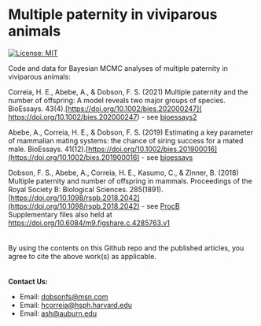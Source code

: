 # Multiple paternity in viviparous animals
[![License: MIT](https://img.shields.io/badge/License-MIT-yellow.svg)](https://opensource.org/licenses/MIT)

Code and data for Bayesian MCMC analyses of multiple paternity in viviparous animals:

Correia, H. E., Abebe, A., & Dobson, F. S. (2021) Multiple paternity and the number of offspring: A model reveals two major groups of species. BioEssays. 43(4).[https://doi.org/10.1002/bies.202000247]( https://doi.org/10.1002/bies.202000247) - see [bioessays2]()

Abebe, A., Correia, H. E., & Dobson, F. S. (2019) Estimating a key parameter of mammalian mating systems: the chance of siring success for a mated male. BioEssays. 41(12).[https://doi.org/10.1002/bies.201900016](https://doi.org/10.1002/bies.201900016) - see [bioessays](bioessays)


Dobson, F. S., Abebe, A., Correia, H. E., Kasumo, C., & Zinner, B. (2018) Multiple paternity and number of offspring in mammals. Proceedings of the Royal Society B: Biological Sciences. 285(1891).[https://doi.org/10.1098/rspb.2018.2042](https://doi.org/10.1098/rspb.2018.2042) - see [ProcB](ProcB) \
Supplementary files also held at https://doi.org/10.6084/m9.figshare.c.4285763.v1
\
\
\
By using the contents on this Github repo and the published articles, you agree to cite the above work(s) as applicable.
\
\
\
__Contact Us:__
- Email: [dobsonfs@msn.com](mailto:dobsonfs@msn.com)  
- Email: [hcorreia@hsph.harvard.edu](mailto:hcorreia@hsph.harvard.edu)  
- Email: [ash@auburn.edu](mailto:ash@auburn.edu)  

